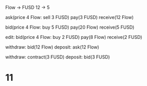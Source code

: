 Flow -> FUSD
12 -> 5

ask(price 4 Flow: sell 3 FUSD) pay(3 FUSD) receive(12 Flow)

bid(price 4 Flow: buy 5 FUSD) pay(20 Flow) receive(5 FUSD)


edit: bid(price 4 Flow: buy 2 FUSD) pay(8 Flow) receive(2 FUSD)


withdraw: bid(12 Flow)
deposit: ask(12 Flow)

withdraw: contract(3 FUSD)
deposit: bid(3 FUSD)
# 11

